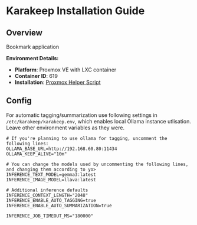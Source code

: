 # Karakeep Installation Guide

## Overview

Bookmark application

**Environment Details:**
- **Platform**: Proxmox VE with LXC container
- **Container ID**: 619
- **Installation**: [Proxmox Helper Script](https://community-scripts.github.io/ProxmoxVE/scripts?id=karakeep)

## Config

For automatic tagging/summarization use following settings in `/etc/karakeep/karakeep.env`, which enables local Ollama instance utlisation. Leave other environment variables as they were.

```
# If you're planning to use ollama for tagging, uncomment the following lines:
OLLAMA_BASE_URL=http://192.168.60.80:11434
OLLAMA_KEEP_ALIVE="10m"

# You can change the models used by uncommenting the following lines, and changing them according to yo>
INFERENCE_TEXT_MODEL=gemma3:latest
INFERENCE_IMAGE_MODEL=llava:latest

# Additional inference defaults
INFERENCE_CONTEXT_LENGTH="2048"
INFERENCE_ENABLE_AUTO_TAGGING=true
INFERENCE_ENABLE_AUTO_SUMMARIZATION=true

INFERENCE_JOB_TIMEOUT_MS="180000"
```
